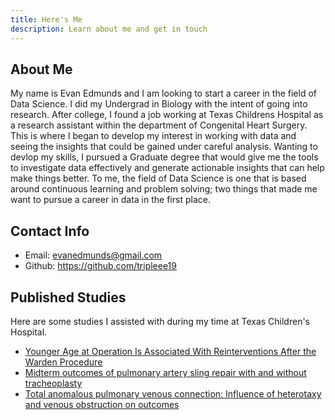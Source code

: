 ```yaml
---
title: Here's Me
description: Learn about me and get in touch
---
```


## About Me
My name is Evan Edmunds and I am looking to start a career in the field of Data Science. I did my Undergrad in Biology with the intent of going into research. After college, I found a job working at Texas Childrens Hospital as a research assistant within the department of Congenital Heart Surgery. This is where I began to develop my interest in working with data and seeing the insights that could be gained under careful analysis. Wanting to devlop my skills, I pursued a Graduate degree that would give me the tools to investigate data effectively and generate actionable insights that can help make things better. To me, the field of Data Science is one that is based around continuous learning and problem solving; two things that made me want to pursue a career in data in the first place. 

## Contact Info
* Email: evanedmunds@gmail.com
* Github: https://github.com/tripleee19

## Published Studies
Here are some studies I assisted with during my time at Texas Children's Hospital.
* [Younger Age at Operation Is Associated With Reinterventions After the Warden Procedure](https://pubmed.ncbi.nlm.nih.gov/32712100/)
* [Midterm outcomes of pulmonary artery sling repair with and without tracheoplasty](https://pubmed.ncbi.nlm.nih.gov/33046146/)
* [Total anomalous pulmonary venous connection: Influence of heterotaxy and venous obstruction on outcomes](https://pubmed.ncbi.nlm.nih.gov/33966882/)
